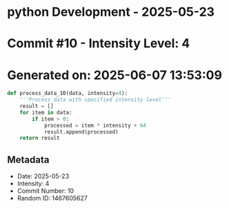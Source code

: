 ﻿# python Development - 2025-05-23
# Commit #10 - Intensity Level: 4
# Generated on: 2025-06-07 13:53:09
```python
def process_data_10(data, intensity=4):
    '''Process data with specified intensity level'''
    result = []
    for item in data:
        if item > 0:
            processed = item * intensity + 64
            result.append(processed)
    return result
```
## Metadata
- Date: 2025-05-23
- Intensity: 4
- Commit Number: 10
- Random ID: 1467605627
